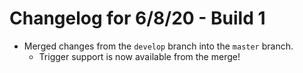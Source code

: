 # Changelog for 6/8/20 - Build 1

* Merged changes from the `develop` branch into the `master` branch.
  * Trigger support is now available from the merge!
